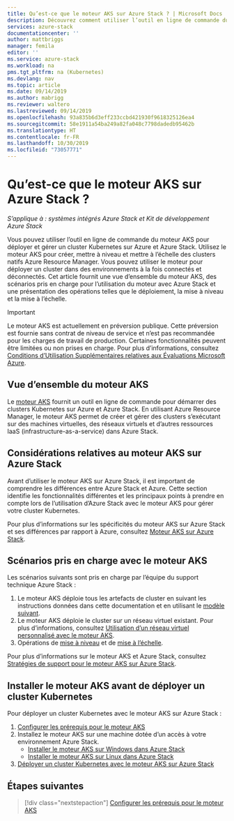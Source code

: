 ```yaml
---
title: Qu’est-ce que le moteur AKS sur Azure Stack ? | Microsoft Docs
description: Découvrez comment utiliser l’outil en ligne de commande du moteur AKS pour déployer et gérer un cluster Kubernetes sur Azure et Azure Stack.
services: azure-stack
documentationcenter: ''
author: mattbriggs
manager: femila
editor: ''
ms.service: azure-stack
ms.workload: na
pms.tgt_pltfrm: na (Kubernetes)
ms.devlang: nav
ms.topic: article
ms.date: 09/14/2019
ms.author: mabrigg
ms.reviewer: waltero
ms.lastreviewed: 09/14/2019
ms.openlocfilehash: 93a835b6d3eff233ccbd421930f9618325126ea4
ms.sourcegitcommit: 58e1911a54ba249a82fa048c7798dadedb95462b
ms.translationtype: HT
ms.contentlocale: fr-FR
ms.lasthandoff: 10/30/2019
ms.locfileid: "73057771"
---
```

# <a name="what-is-the-aks-engine-on-azure-stack"></a>Qu’est-ce que le moteur AKS sur Azure Stack ?

*S’applique à : systèmes intégrés Azure Stack et Kit de développement Azure Stack*

Vous pouvez utiliser l’outil en ligne de commande du moteur AKS pour déployer et gérer un cluster Kubernetes sur Azure et Azure Stack. Utilisez le moteur AKS pour créer, mettre à niveau et mettre à l’échelle des clusters natifs Azure Resource Manager. Vous pouvez utiliser le moteur pour déployer un cluster dans des environnements à la fois connectés et déconnectés. Cet article fournit une vue d’ensemble du moteur AKS, des scénarios pris en charge pour l’utilisation du moteur avec Azure Stack et une présentation des opérations telles que le déploiement, la mise à niveau et la mise à l’échelle.

> [!IMPORTANT]
> Le moteur AKS est actuellement en préversion publique.
> Cette préversion est fournie sans contrat de niveau de service et n’est pas recommandée pour les charges de travail de production. Certaines fonctionnalités peuvent être limitées ou non prises en charge. Pour plus d’informations, consultez [Conditions d’Utilisation Supplémentaires relatives aux Évaluations Microsoft Azure](https://azure.microsoft.com/support/legal/preview-supplemental-terms/).

## <a name="overview-of-the-aks-engine"></a>Vue d’ensemble du moteur AKS

Le [moteur AKS](https://github.com/Azure/aks-engine) fournit un outil en ligne de commande pour démarrer des clusters Kubernetes sur Azure et Azure Stack. En utilisant Azure Resource Manager, le moteur AKS permet de créer et gérer des clusters s’exécutant sur des machines virtuelles, des réseaux virtuels et d’autres ressources IaaS (infrastructure-as-a-service) dans Azure Stack.

## <a name="aks-engine-on-azure-stack-considerations"></a>Considérations relatives au moteur AKS sur Azure Stack

Avant d’utiliser le moteur AKS sur Azure Stack, il est important de comprendre les différences entre Azure Stack et Azure. Cette section identifie les fonctionnalités différentes et les principaux points à prendre en compte lors de l’utilisation d’Azure Stack avec le moteur AKS pour gérer votre cluster Kubernetes.

Pour plus d’informations sur les spécificités du moteur AKS sur Azure Stack et ses différences par rapport à Azure, consultez [Moteur AKS sur Azure Stack](https://github.com/Azure/aks-engine/blob/master/docs/topics/azure-stack.md).

## <a name="supported-scenarios-with-the-aks-engine"></a>Scénarios pris en charge avec le moteur AKS

Les scénarios suivants sont pris en charge par l’équipe du support technique Azure Stack :

1.  Le moteur AKS déploie tous les artefacts de cluster en suivant les instructions données dans cette documentation et en utilisant le [modèle suivant](https://github.com/Azure/aks-engine/tree/master/examples/azure-stack).
2.  Le moteur AKS déploie le cluster sur un réseau virtuel existant. Pour plus d’informations, consultez [Utilisation d’un réseau virtuel personnalisé avec le moteur AKS](https://github.com/Azure/aks-engine/blob/master/docs/tutorials/custom-vnet.md).
3.  Opérations de [mise à niveau](azure-stack-kubernetes-aks-engine-upgrade.md) et de [mise à l’échelle](azure-stack-kubernetes-aks-engine-scale.md).

Pour plus d’informations sur le moteur AKS et Azure Stack, consultez [Stratégies de support pour le moteur AKS sur Azure Stack](azure-stack-kubernetes-aks-engine-support.md).

## <a name="install-the-aks-engine-and-deploy-a-kubernetes-cluster"></a>Installer le moteur AKS avant de déployer un cluster Kubernetes

Pour déployer un cluster Kubernetes avec le moteur AKS sur Azure Stack :

1. [Configurer les prérequis pour le moteur AKS](azure-stack-kubernetes-aks-engine-set-up.md)
2. Installez le moteur AKS sur une machine dotée d’un accès à votre environnement Azure Stack.
     - [Installer le moteur AKS sur Windows dans Azure Stack](azure-stack-kubernetes-aks-engine-deploy-windows.md)
     - [Installer le moteur AKS sur Linux dans Azure Stack](azure-stack-kubernetes-aks-engine-deploy-linux.md)
3. [Déployer un cluster Kubernetes avec le moteur AKS sur Azure Stack](azure-stack-kubernetes-aks-engine-deploy-cluster.md)

## <a name="next-steps"></a>Étapes suivantes

> [!div class="nextstepaction"]
> [Configurer les prérequis pour le moteur AKS](azure-stack-kubernetes-aks-engine-set-up.md)